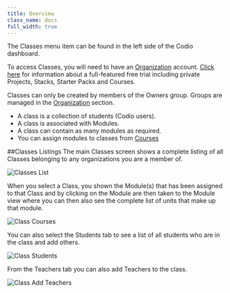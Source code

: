 ```yaml
---
title: Overview
class_name: docs
full_width: true
---
```


The Classes menu item can be found in the left side of the Codio dashboard.

To access Classes, you will need to have an [Organization](/docs/dashboard/organizations/) account. [Click here](/docs/teacher/trial/) for information about a full-featured free trial including private Projects, Stacks, Starter Packs and Courses.

Classes can only be created by members of the Owners group. Groups are managed in the [Organization](/docs/dashboard/organizations/) section.

- A class is a collection of students (Codio users).
- A class is associated with Modules. 
- A class can contain as many modules as required.
- You can assign modules to classes from [Courses](/docs/tuts/publish/overview/)

##Classes Listings
The main Classes screen shows a complete listing of all Classes belonging to any organizations you are a member of.


![Classes List](/img/docs/class_list.png)

When you select a Class, you shown the Module(s) that has been assigned to that Class and by clicking on the Module are then taken to the Module view where you can then also see the complete list of units that make up that module.

![Class Courses](/img/docs/class_courses.png)

You can also select the Students tab to see a list of all students who are in the class and add others.

![Class Students](/img/docs/class_students.png)

From the Teachers tab you can also add Teachers to the class.

![Class Add Teachers](/img/docs/class_addteachers.png)


